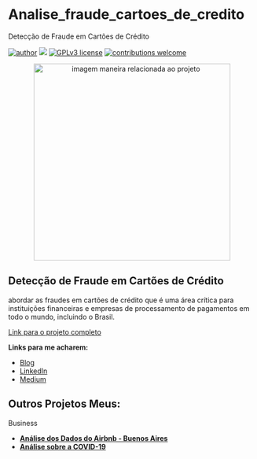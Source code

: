 # Analise_fraude_cartoes_de_credito
Detecção de Fraude em Cartões de Crédito

[![author](https://img.shields.io/badge/author-Thais.Helena-red.svg)](https://www.linkedin.com/in/thais-helena-palma-9021a183/) [![](https://img.shields.io/badge/python-3.7+-blue.svg)](https://www.python.org/downloads/release/python-365/) [![GPLv3 license](https://img.shields.io/badge/License-GPLv3-blue.svg)](http://perso.crans.org/besson/LICENSE.html) [![contributions welcome](https://img.shields.io/badge/contributions-welcome-brightgreen.svg?style=flat)](https://github.com/rafaelnduarte/portfolio/issues)

<p align="center">
  <img src="https://www.modalmais.com.br/wp-content/uploads/2020/02/fraude_cartoes.jpg" alt="imagem maneira relacionada ao projeto"height=400px >
</p>

## Detecção de Fraude em Cartões de Crédito 

abordar as fraudes em cartões de crédito que é uma área crítica para instituições financeiras e empresas de processamento de pagamentos em todo o mundo, incluindo o Brasil.

[Link para o projeto completo](https://github.com/Tha-Helena/Analise_fraude_cartoes_de_credito/blob/main/Projeto_03_Detec%C3%A7%C3%A3o_de_Fraude_em_Cart%C3%B5es_de_Cr%C3%A9dito.ipynb)

**Links para me acharem:**
* [Blog](https://github.com/Tha-Helena)
* [LinkedIn](https://www.linkedin.com/in/thais-helena-palma-9021a183/)
* [Medium](https://medium.com/@thais.helena.palma)





## Outros Projetos Meus:

Business
* **[Análise dos Dados do Airbnb - Buenos Aires](https://tinyurl.com/3sndvmkp)**
* **[Análise sobre a COVID-19](https://tinyurl.com/yuzycjhh)**

